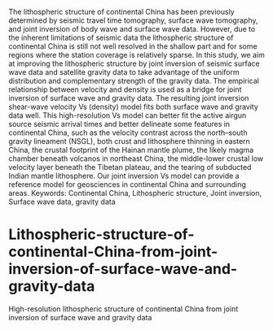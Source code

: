 The lithospheric structure of continental China has been previously determined by seismic travel time tomography, surface wave tomography, and joint inversion of body wave and surface wave data. However, due to the inherent limitations of seismic data the lithospheric structure of continental China is still not well resolved in the shallow part and for some regions where the station coverage is relatively sparse. In this study, we aim at improving the lithospheric structure by joint inversion of seismic surface wave data and satellite gravity data to take advantage of the uniform distribution and complementary strength of the gravity data. The empirical relationship between velocity and density is used as a bridge for joint inversion of surface wave and gravity data. The resulting joint inversion shear-wave velocity Vs (density) model fits both surface wave and gravity data well. This high-resolution Vs model can better fit the active airgun source seismic arrival times and better delineate some features in continental China, such as the velocity contrast across the north–south gravity lineament (NSGL), both crust and lithosphere thinning in eastern China, the crustal footprint of the Hainan mantle plume, the likely magma chamber beneath volcanos in northeast China, the middle-lower crustal low velocity layer beneath the Tibetan plateau, and the tearing of subducted Indian mantle lithosphere. Our joint inversion Vs model can provide a reference model for geosciences in continental China and surrounding areas. 
Keywords: Continental China, Lithospheric structure, Joint inversion, Surface wave data, gravity data
# Lithospheric-structure-of-continental-China-from-joint-inversion-of-surface-wave-and-gravity-data
High-resolution lithospheric structure of continental China from joint inversion of surface wave and gravity data  
